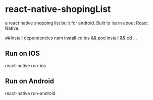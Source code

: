 # react-native-shopingList
a react native shopping list built for android.  Built to learn about React Native.

##Install dependencies
npm install
cd ios && pod install && cd ...

## Run on IOS
react-native run-ios

## Run on Android
react-native run-android
